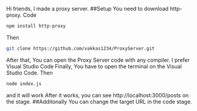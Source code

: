 Hi friends, I made a proxy server. 
##Setup
You need to download http-proxy.
Code
```bash
npm install http-proxy
```
Then 
```bash
git clone https://github.com/vakkas1234/ProxyServer.git
```
After that, 
You can open the Proxy Server code with any compiler.
I prefer Visual Studio Code
Finally,
You have to open the terminal on the Visual Studio Code.
Then 
```bash
node index.js
```
and it will work
After it works, you can see http://localhost:3000/posts on the stage.
##Additonally
You can change the target URL in the code stage.


